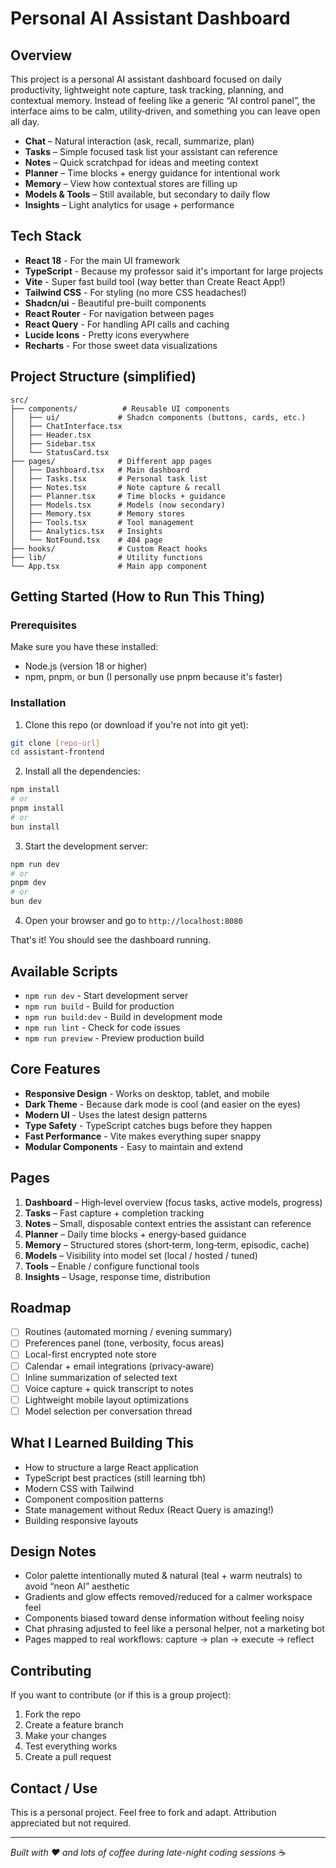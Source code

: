 # Personal AI Assistant Dashboard

## Overview
This project is a personal AI assistant dashboard focused on daily productivity, lightweight note capture, task tracking, planning, and contextual memory. Instead of feeling like a generic “AI control panel”, the interface aims to be calm, utility‑driven, and something you can leave open all day.

- **Chat** – Natural interaction (ask, recall, summarize, plan)
- **Tasks** – Simple focused task list your assistant can reference
- **Notes** – Quick scratchpad for ideas and meeting context
- **Planner** – Time blocks + energy guidance for intentional work
- **Memory** – View how contextual stores are filling up
- **Models & Tools** – Still available, but secondary to daily flow
- **Insights** – Light analytics for usage + performance

## Tech Stack
- **React 18** - For the main UI framework
- **TypeScript** - Because my professor said it's important for large projects
- **Vite** - Super fast build tool (way better than Create React App!)
- **Tailwind CSS** - For styling (no more CSS headaches!)
- **Shadcn/ui** - Beautiful pre-built components
- **React Router** - For navigation between pages
- **React Query** - For handling API calls and caching
- **Lucide Icons** - Pretty icons everywhere
- **Recharts** - For those sweet data visualizations

## Project Structure (simplified)
```
src/
├── components/          # Reusable UI components
│   ├── ui/             # Shadcn components (buttons, cards, etc.)
│   ├── ChatInterface.tsx
│   ├── Header.tsx
│   ├── Sidebar.tsx
│   └── StatusCard.tsx
├── pages/              # Different app pages
│   ├── Dashboard.tsx   # Main dashboard
│   ├── Tasks.tsx       # Personal task list
│   ├── Notes.tsx       # Note capture & recall
│   ├── Planner.tsx     # Time blocks + guidance
│   ├── Models.tsx      # Models (now secondary)
│   ├── Memory.tsx      # Memory stores
│   ├── Tools.tsx       # Tool management
│   ├── Analytics.tsx   # Insights
│   └── NotFound.tsx    # 404 page
├── hooks/              # Custom React hooks
├── lib/                # Utility functions
└── App.tsx             # Main app component
```

## Getting Started (How to Run This Thing)

### Prerequisites
Make sure you have these installed:
- Node.js (version 18 or higher)
- npm, pnpm, or bun (I personally use pnpm because it's faster)

### Installation
1. Clone this repo (or download if you're not into git yet):
```bash
git clone [repo-url]
cd assistant-frontend
```

2. Install all the dependencies:
```bash
npm install
# or
pnpm install
# or
bun install
```

3. Start the development server:
```bash
npm run dev
# or
pnpm dev
# or
bun dev
```

4. Open your browser and go to `http://localhost:8080`

That's it! You should see the dashboard running.

## Available Scripts
- `npm run dev` - Start development server
- `npm run build` - Build for production  
- `npm run build:dev` - Build in development mode
- `npm run lint` - Check for code issues
- `npm run preview` - Preview production build

## Core Features 
- **Responsive Design** - Works on desktop, tablet, and mobile
- **Dark Theme** - Because dark mode is cool (and easier on the eyes)
- **Modern UI** - Uses the latest design patterns
- **Type Safety** - TypeScript catches bugs before they happen
- **Fast Performance** - Vite makes everything super snappy
- **Modular Components** - Easy to maintain and extend

## Pages
1. **Dashboard** – High‑level overview (focus tasks, active models, progress)
2. **Tasks** – Fast capture + completion tracking
3. **Notes** – Small, disposable context entries the assistant can reference
4. **Planner** – Daily time blocks + energy‑based guidance
5. **Memory** – Structured stores (short‑term, long‑term, episodic, cache)
6. **Models** – Visibility into model set (local / hosted / tuned)
7. **Tools** – Enable / configure functional tools
8. **Insights** – Usage, response time, distribution

## Roadmap
- [ ] Routines (automated morning / evening summary)
- [ ] Preferences panel (tone, verbosity, focus areas)
- [ ] Local-first encrypted note store
- [ ] Calendar + email integrations (privacy‑aware)
- [ ] Inline summarization of selected text
- [ ] Voice capture + quick transcript to notes
- [ ] Lightweight mobile layout optimizations
- [ ] Model selection per conversation thread

## What I Learned Building This
- How to structure a large React application
- TypeScript best practices (still learning tbh)
- Modern CSS with Tailwind
- Component composition patterns
- State management without Redux (React Query is amazing!)
- Building responsive layouts

## Design Notes
- Color palette intentionally muted & natural (teal + warm neutrals) to avoid “neon AI” aesthetic
- Gradients and glow effects removed/reduced for a calmer workspace feel
- Components biased toward dense information without feeling noisy
- Chat phrasing adjusted to feel like a personal helper, not a marketing bot
- Pages mapped to real workflows: capture → plan → execute → reflect

## Contributing
If you want to contribute (or if this is a group project):
1. Fork the repo
2. Create a feature branch
3. Make your changes
4. Test everything works
5. Create a pull request

## Contact / Use
This is a personal project. Feel free to fork and adapt. Attribution appreciated but not required.

---
*Built with ❤️ and lots of coffee during late-night coding sessions* ☕
